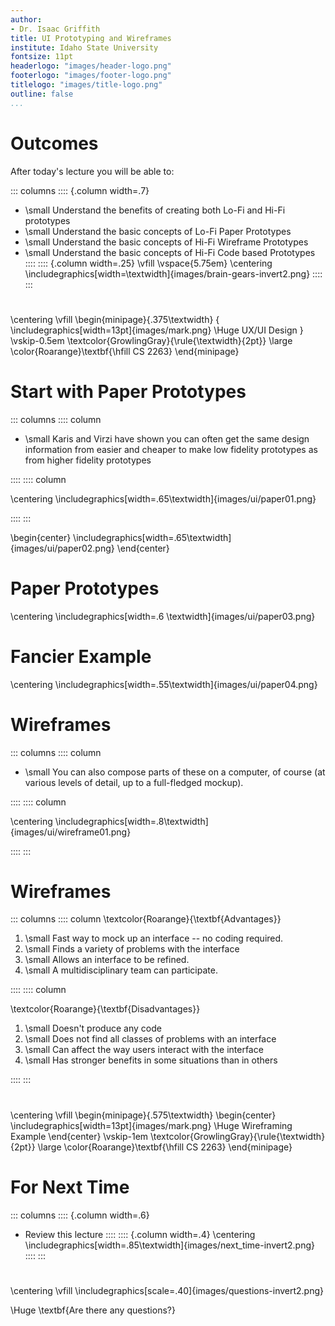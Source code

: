 ```yaml
---
author:
- Dr. Isaac Griffith
title: UI Prototyping and Wireframes
institute: Idaho State University
fontsize: 11pt
headerlogo: "images/header-logo.png"
footerlogo: "images/footer-logo.png"
titlelogo: "images/title-logo.png"
outline: false
...
```


# Outcomes

After today's lecture you will be able to:

::: columns
:::: {.column width=.7}
* \small Understand the benefits of creating both Lo-Fi and Hi-Fi prototypes
* \small Understand the basic concepts of Lo-Fi Paper Prototypes
* \small Understand the basic concepts of Hi-Fi Wireframe Prototypes
* \small Understand the basic concepts of Hi-Fi Code based Prototypes
::::
:::: {.column width=.25}
\vfill
\vspace{5.75em}
\centering
\includegraphics[width=\textwidth]{images/brain-gears-invert2.png}
::::
:::

#

\centering
\vfill
\begin{minipage}{.375\textwidth}
{
\includegraphics[width=13pt]{images/mark.png}
\Huge UX/UI Design
}
\vskip-0.5em
\textcolor{GrowlingGray}{\rule{\textwidth}{2pt}}
\large \color{Roarange}\textbf{\hfill CS 2263}
\end{minipage}

# Start with Paper Prototypes

::: columns
:::: column

* \small Karis and Virzi have shown you can often get the same design information from easier and cheaper to make low fidelity prototypes as from higher fidelity prototypes

::::
:::: column

\centering
\includegraphics[width=.65\textwidth]{images/ui/paper01.png}

::::
:::

\begin{center}
\includegraphics[width=.65\textwidth]{images/ui/paper02.png}
\end{center}


# Paper Prototypes

\centering
\includegraphics[width=.6 \textwidth]{images/ui/paper03.png}

# Fancier Example

\centering
\includegraphics[width=.55\textwidth]{images/ui/paper04.png}

# Wireframes

::: columns
:::: column

* \small You can also compose parts of these on a computer, of course (at various levels of detail, up to a full-fledged mockup).

::::
:::: column

\centering
\includegraphics[width=.8\textwidth]{images/ui/wireframe01.png}

::::
:::

# Wireframes

::: columns
:::: column
\textcolor{Roarange}{\textbf{Advantages}}

1. \small Fast way to mock up an interface -- no coding required.
2. \small Finds a variety of problems with the interface
3. \small Allows an interface to be refined.
4. \small A multidisciplinary team can participate.

::::
:::: column

\textcolor{Roarange}{\textbf{Disadvantages}}

1. \small Doesn't produce any code
2. \small Does not find all classes of problems with an interface
3. \small Can affect the way users interact with the interface
4. \small Has stronger benefits in some situations than in others

::::
:::

#

\centering
\vfill
\begin{minipage}{.575\textwidth}
\begin{center}
\includegraphics[width=13pt]{images/mark.png}
\Huge Wireframing Example
\end{center}
\vskip-1em
\textcolor{GrowlingGray}{\rule{\textwidth}{2pt}}
\large \color{Roarange}\textbf{\hfill CS 2263}
\end{minipage}

# For Next Time

::: columns
:::: {.column width=.6}
* Review this lecture
::::
:::: {.column width=.4}
\centering
\includegraphics[width=.85\textwidth]{images/next_time-invert2.png}
::::
:::

#

\centering
\vfill
\includegraphics[scale=.40]{images/questions-invert2.png}

\Huge \textbf{Are there any questions?}
